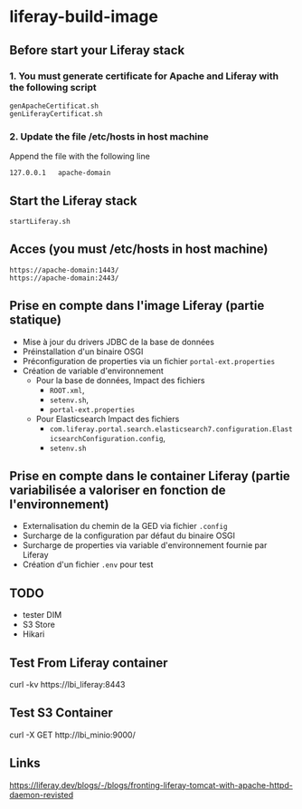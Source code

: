 # liferay-build-image

## Before start your Liferay stack

### 1. You must generate certificate for Apache and Liferay with the following script
```
genApacheCertificat.sh
genLiferayCertificat.sh
```
### 2. Update the file /etc/hosts in host machine
Append the file with the following line
```
127.0.0.1	apache-domain
```
## Start the Liferay stack
```
startLiferay.sh
```


## Acces (you must /etc/hosts in host machine)
```
https://apache-domain:1443/
https://apache-domain:2443/
```


## Prise en compte dans l'image Liferay (partie statique)
- Mise à jour du drivers JDBC de la base de données
- Préinstallation d'un binaire OSGI 
- Préconfiguration de properties via un fichier `portal-ext.properties`
- Création de variable d'environnement 
  - Pour la base de données, Impact des fichiers 
    - `ROOT.xml`, 
    - `setenv.sh`, 
    - `portal-ext.properties`
  - Pour Elasticsearch Impact des fichiers 
    - `com.liferay.portal.search.elasticsearch7.configuration.ElasticsearchConfiguration.config`, 
    - `setenv.sh`


## Prise en compte dans le container Liferay (partie variabilisée a valoriser en fonction de l'environnement)
- Externalisation du chemin de la GED via fichier `.config`
- Surcharge de la configuration par défaut du binaire OSGI
- Surcharge de properties via variable d'environnement fournie par Liferay 
- Création d'un fichier `.env` pour test

## TODO
- tester DIM
- S3 Store 
- Hikari


## Test From Liferay container

curl -kv https://lbi_liferay:8443

## Test S3 Container
curl -X GET http://lbi_minio:9000/


## Links
https://liferay.dev/blogs/-/blogs/fronting-liferay-tomcat-with-apache-httpd-daemon-revisted